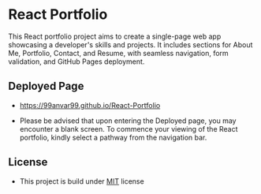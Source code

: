 # React Portfolio

This React portfolio project aims to create a single-page web app showcasing a developer's skills and projects. It includes sections for About Me, Portfolio, Contact, and Resume, with seamless navigation, form validation, and GitHub Pages deployment.

## Deployed Page
- https://99anvar99.github.io/React-Portfolio

- Please be advised that upon entering the Deployed page, you may encounter a blank screen. To commence your viewing of the React portfolio, kindly select a pathway from the navigation bar.

## License

- This project is build under [MIT](https://choosealicense.com/licenses/mit/) license 
